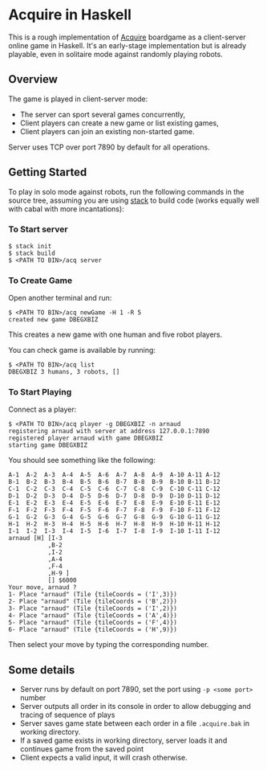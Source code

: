 # Acquire in Haskell

This is a rough implementation of [Acquire](http://www.webnoir.com/bob/sid/acquire.htm) boardgame as a client-server online game in
Haskell. It's an early-stage implementation but is already playable, even in solitaire mode against randomly playing robots.

## Overview

The game is played in client-server mode:

* The server can sport several games concurrently,
* Client players can create a new game or list existing games,
* Client players can join an existing non-started game.

Server uses TCP over port 7890 by default for all operations.

## Getting Started

To play in solo mode against robots, run the following commands in the source tree, assuming you are using
[stack](https://github.com/commercialhaskell/stack) to build code (works equally well with cabal with more incantations):

### To Start server

    $ stack init
    $ stack build
    $ <PATH TO BIN>/acq server

### To Create Game

Open another terminal and run:

    $ <PATH TO BIN>/acq newGame -H 1 -R 5
    created new game DBEGXBIZ

This creates a new game with one human and five robot players.

You can check game is available by running:

    $ <PATH TO BIN>/acq list
    DBEGXBIZ 3 humans, 3 robots, []

### To Start Playing

Connect as a player:

    $ <PATH TO BIN>/acq player -g DBEGXBIZ -n arnaud
    registering arnaud with server at address 127.0.0.1:7890
    registered player arnaud with game DBEGXBIZ
    starting game DBEGXBIZ

You should see something like the following:

    A-1  A-2  A-3  A-4  A-5  A-6  A-7  A-8  A-9  A-10 A-11 A-12
    B-1  B-2  B-3  B-4  B-5  B-6  B-7  B-8  B-9  B-10 B-11 B-12
    C-1  C-2  C-3  C-4  C-5  C-6  C-7  C-8  C-9  C-10 C-11 C-12
    D-1  D-2  D-3  D-4  D-5  D-6  D-7  D-8  D-9  D-10 D-11 D-12
    E-1  E-2  E-3  E-4  E-5  E-6  E-7  E-8  E-9  E-10 E-11 E-12
    F-1  F-2  F-3  F-4  F-5  F-6  F-7  F-8  F-9  F-10 F-11 F-12
    G-1  G-2  G-3  G-4  G-5  G-6  G-7  G-8  G-9  G-10 G-11 G-12
    H-1  H-2  H-3  H-4  H-5  H-6  H-7  H-8  H-9  H-10 H-11 H-12
    I-1  I-2  I-3  I-4  I-5  I-6  I-7  I-8  I-9  I-10 I-11 I-12
    arnaud [H] [I-3 
               ,B-2 
               ,I-2 
               ,A-4 
               ,F-4 
               ,H-9 ]
               [] $6000
    Your move, arnaud ?
    1- Place "arnaud" (Tile {tileCoords = ('I',3)})
    2- Place "arnaud" (Tile {tileCoords = ('B',2)})
    3- Place "arnaud" (Tile {tileCoords = ('I',2)})
    4- Place "arnaud" (Tile {tileCoords = ('A',4)})
    5- Place "arnaud" (Tile {tileCoords = ('F',4)})
    6- Place "arnaud" (Tile {tileCoords = ('H',9)})

Then select your move by typing the corresponding number.

## Some details

* Server runs by default on port 7890, set the port using `-p <some port>` number
* Server outputs all order in its console in order to allow debugging and tracing of sequence of plays
* Server saves game state between each order in a file `.acquire.bak` in working directory.
* If a saved game exists in working directory, server loads it and continues game from the saved point
* Client expects a valid input, it will crash otherwise.
